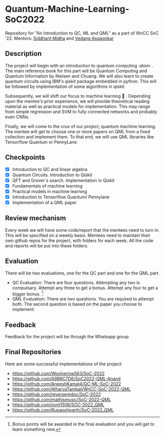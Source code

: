 # Quantum-Machine-Learning-SoC2022
Repository for "An Introduction to QC, ML and QML" as a part of WnCC SoC '22. Mentors: [Siddhant Midha](https://github.com/siddhant-midha) and [Vedang Asgaonkar](github.com/VedangAsgaonkar)

## Description
The project will begin with an introduction to quantum computing :atom: . The main reference book for this part will be Quantum Computing and Quantum Information by Nielsen and Chuang. We will also learn to create quantum circuits using IBM's qiskit package embedded in python. This will be followed by implementation
of some algorithms in qiskit.

Subsequently, we will shift our focus to machine learning 🧠 . Depending upon the mentee's prior experience, we will provide theoretical reading material as well as practical models for implementation. This may range from simple regression and SVM to fully connected networks and probably even CNNs.

Finally, we will come to the crux of our project; quantum machine learning. The mentee will get to choose one or more papers on QML from a fixed collection and implement them. To that end, we will use QML libraries like Tensorflow Quantum or PennyLane.

## Checkpoints
- [x] Introduction to QC and linear algebra
- [x] Quantum Circuits. Introduction to Qiskit
- [x] QFT and Grover's search. Implementation in Qiskit
- [x] Fundamentals of machine learning
- [x] Practical models in machine learning
- [x] Introduction to Tensorflow Quantum/ Pennylane
- [x] Implementation of a QML paper

## Review mechanism
Every week we will have some code/report that the mentees need to turn in. This will be specified on a weekly basis. Mentees need to maintain their own github repos for the project, with folders for each week. All the code and reports will be put into these folders.

## Evaluation
There will be two evaluations, one for the QC part and one for the QML part. 
* QC Evaluation: There are four questions. Attempting any two is compulsary. Attempt any three to get a bonus. Attempt any four to get a bigger bonus. [^1]
* QML Evaluation: There are two questions. You are required to attempt both. The second question is based on the paper you choose to implement.
## Feedback
Feedback for the project will be through the Whatsapp group

## Final Repositories
Here are some successful implementations of the project:
- https://github.com/Woolverine563/SoC-2022
- https://github.com/A9B8C7D6/SoC2022-QML-Anand
- https://github.com/AneeshKamat4/QC-ML-SoC-2022
- https://github.com/AtharvaTambat/WnCC-SoC-2022-QML
- https://github.com/reverseredoc/SoC-2022
- https://github.com/mathismusic/SoC-2022-QML
- https://github.com/ronil1508/SOC-2022_QML
- https://github.com/Rupanshparth/SoC-2022_QML


[^1]: Bonus points will be awarded in the final evaluation and you will get to learn something new.
